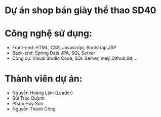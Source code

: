 # Dự án shop bán giày thể thao SD40
# Công nghệ sử dụng:  
  * Front-end: HTML, CSS, Javascript, Bootstrap,JSP
  * Back-end: Spring Data JPA, SQL Server
  * Công cụ: Visual Studio Code, SQL Server,Intelji,Github,Git,...
# Thành viên dự án:
  - Nguyễn Hoàng Lâm (Leader)
  - Bùi Trúc Quỳnh
  - Phạm Huy Sơn
  - Nguyễn Thành Công

